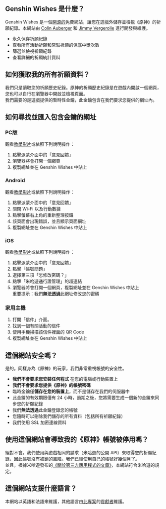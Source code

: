 ## Genshin Wishes 是什麼？
Genshin Wishes 是一個[開源的](https://github.com/genshin-wishes)免費網站，讓您在遊戲外儲存並檢視《原神》的祈願紀錄。本網站由 [Colin Auberger](https://www.linkedin.com/in/colin-auberger/) 和 [Jimmy Vergerolle](https://vergerolle.fr) 進行開發與維護。

- 永久保存祈願紀錄
- 查看所有活動祈願和常駐祈願的保底中獎次數
- 篩選並檢視祈願紀錄
- 查看詳細的祈願統計資料

## 如何獲取我的所有祈願資料？
我們只是讀取您的祈願歷史紀錄。原神的祈願歷史紀錄是在遊戲內開啟一個網頁，您也可以自行在瀏覽器中開啟並檢視頁面。  
我們需要的是遊戲提供的暫時性金鑰，此金鑰包含在我們要求您提供的網址內。

## 如何尋找並匯入包含金鑰的網址
### PC版
觀看[教學影片](https://www.youtube.com/watch?v=a16X0R_rSZc)或依照下列說明操作：
1) 點擊派蒙介面中的「意見回饋」
2) 瀏覽器將會打開一個網頁
3) 複製網址並在 Genshin Wishes 中貼上

### Android
觀看[教學影片](https://www.youtube.com/watch?v=hok0jCjSrjo)或依照下列說明操作：
1) 點擊派蒙介面中的「意見回饋」
2) 關閉 Wi-Fi 以及行動數據
3) 點擊螢幕右上角的重新整理按鈕
4) 該頁面會出現錯誤，並且顯示頁面網址
5) 複製網址並在 Genshin Wishes 中貼上

### iOS
觀看[教學影片](https://www.youtube.com/watch?v=HW8nywx9Tio)或依照下列說明操作：
1) 點擊派蒙介面中的「意見回饋」
2) 點擊「帳號問題」
3) 選擇第三項「怎修改密碼？」
4) 點擊「米哈遊通行證管理」的超連結
5) 瀏覽器將會打開一個網頁，複製網址並在 Genshin Wishes 中貼上  
   重要提示：我們**無法透過**此網址修改您的密碼

### 家用主機
1) 打開「信件」介面。
2) 找到一個有關活動的信件
3) 使用手機掃描該信件裡面的 QR Code
4) 複製網址並在 Genshin Wishes 中貼上

## 這個網站安全嗎？
是的。同樣身為《原神》的玩家，我們非常重視帳號的安全性。
- **我們不會要求您安裝任何程式** 在您的電腦或行動裝置上
- **我們不會要求您提供《原神》的帳號密碼**
- 臨時金鑰僅**儲存在您的裝置上**，而不是儲存在我們的伺服器中
- 此金鑰的有效期限僅有 24 小時，過期之後，您將需要生成一個新的金鑰來同步您的祈願紀錄
- 我們**無法透過**此金鑰登錄您的帳號
- 您隨時可以刪除我們儲存的所有資料（包括所有祈願紀錄）
- 我們使用 SSL 加密連線資料

## 使用這個網站會導致我的《原神》帳號被停用嗎？
絕對不會。我們使用與遊戲相同的請求（米哈遊的公開 API）來取得您的祈願紀錄，因此帳號沒有被鎖的風險。我們已經使用自己的帳號好幾個月了。  
並且，根據米哈遊發布的[《關於第三方應用程式的文章》](https://genshin.mihoyo.com/fr/news/detail/5767)，本網站符合米哈遊的規定。

## 這個網站支援什麼語言？
本網站以英語和法語來維護，其他語言由[此專案](https://github.com/genshin-wishes/genshin-wishes-i18n)的[貢獻者](https://github.com/genshin-wishes/genshin-wishes-i18n/blob/main/CONTRIBUTORS.md)維護。
